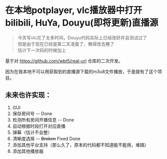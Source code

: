 # 在本地potplayer, vlc播放器中打开bilibili, HuYa, Douyu(即将更新)直播源
> 今天写vlc花了太多时间，Douyu代码实际上已经改好并且测试过了  
> 但是由于现在已经是第二天凌晨了，懒得改去睡了  
> 估计下一次码的时候加上

基于对 https://github.com/wbt5/real-url 仓库的二次开发。

因为在我本地不可以用获取到的直播源下载的m3u8文件播放，于是就有了这个项目。

## 未来也许实现：  
1. GUI
2. 保存房间号 -- Done
3. 检测所有房间开播信息  -- Done
4. 自动根据时段打开对应直播
5. 弹幕（估计不会整）
6. 清晰度选择 -- ~~Broken~~ Fixed Done
7. 添加其他平台支持（那么久了，原本的代码都不知道能不能用，难搞）
8. 添加其他播放器